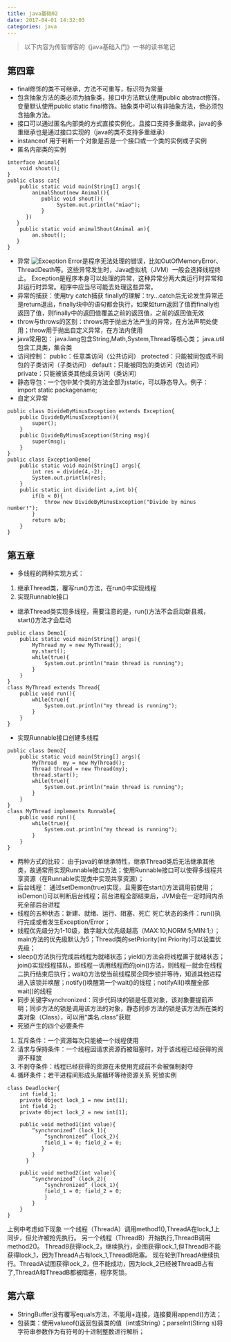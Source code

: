 ```yaml
---
title: java基础02
date: 2017-04-01 14:32:03
categories: java
---
```

> 以下内容为传智博客的《java基础入门》一书的读书笔记

<!-- more -->

## 第四章
* final修饰的类不可继承，方法不可重写，标识符为常量
* 包含抽象方法的类必须为抽象类，接口中方法默认使用public abstract修饰，变量默认使用public static final修饰。抽象类中可以有非抽象方法，但必须包含抽象方法。
* 接口可以通过匿名内部类的方式直接实例化，且接口支持多重继承，java的多重继承也是通过接口实现的（java的类不支持多重继承）
* instanceof 用于判断一个对象是否是一个接口或一个类的实例或子实例
* 匿名内部类的实例
```
interface Animal{
    void shout();
}
public class cat{
    public static void main(String[] args){
        animalShout(new Animal(){
           public void shout(){
                System.out.println("miao");
           }
      })
   }
    public static void animalShout(Animal an){
        an.shout();
   }
}
```
* 异常
![Exception](\images\java02\Exception.png)
Error是程序无法处理的错误，比如OutOfMemoryError、ThreadDeath等。这些异常发生时，Java虚拟机（JVM）一般会选择线程终止。 
Exception是程序本身可以处理的异常，这种异常分两大类运行时异常和非运行时异常。程序中应当尽可能去处理这些异常。
* 异常的捕获：使用try catch捕获
finally的理解：try...catch后无论发生异常还是return退出，finally块中的语句都会执行，如果如turn返回了值而finally也返回了值，则finally中的返回值覆盖之前的返回值，之前的返回值无效
* throw与throws的区别：throws用于抛出方法产生的异常，在方法声明处使用；throw用于抛出自定义异常，在方法内使用
* java常用包：
java.lang包含String,Math,System,Thread等核心类；
java.util包含工具类，集合类
* 访问控制：
public：任意类访问（公共访问）
protected：只能被同包或不同包的子类访问（子类访问）
default：只能被同包的类访问（包访问）
private：只能被该类其他成员访问（类访问）
* 静态导包：一个包中某个类的方法全部为static，可以静态导入。例子：import static packagename;
* 自定义异常 
```
public class DivideByMinusException extends Exception{
	public DivideByMinusException(){
		super();
	}
	public DivideByMinusException(String msg){
		super(msg);
	}
}
public class ExceptionDemo{
	public static void main(String[] args){
		int res = divide(4,-2);
		System.out.println(res);
	}
	public static int divide(int a,int b){
		if(b < 0){
			throw new DivideByMinusException("Divide by minus number!");
		}
		return a/b;
	}
}
```

## 第五章
* 多线程的两种实现方式：
1. 继承Thread类，覆写run()方法，在run()中实现线程
2. 实现Runnable接口
* 继承Thread类实现多线程，需要注意的是，run()方法不会启动新县城，start()方法才会启动
```
public class Demo1{
	public static void main(String[] args){
		MyThread my = new MyThread();
		my.start();
		while(true){
			System.out.println("main thread is running");
		}
	}
}
class MyThread extends Thread{
	public void run(){
		while(true){
			System.out.println("my thread is running");
		}
	}
}
```
* 实现Runnable接口创建多线程
```
public class Demo2{
	public static void main(String[] args){
		MyThread  my = new MyThread();
		Thread thread = new Thread(my);
		thread.start();
		while(true){
			System.out.println("main thread is running");
		}
	}
}
class MyThread implements Runnable{
	public void run(){
		while(true){
			System.out.println("my thread is running");
		}
	}
}
```
* 两种方式的比较：
由于java的单继承特性，继承Thread类后无法继承其他类，故通常用实现Runnable接口方法；使用Runnable接口可以使得多线程共享资源（在Runnable实现类中实现共享资源）；
* 后台线程：
通过setDemon(true)实现，且需要在start()方法调用前使用；isDemon()可以判断后台线程；前台进程全部结束后，JVM会在一定时间内杀死全部后台进程
* 线程的五种状态：新建、就绪、运行、阻塞、死亡
死亡状态的条件：run()执行完成或者发生Exception/Error；
* 线程优先级分为1-10级，数字越大优先级越高（MAX:10;NORM:5;MIN:1;）；main方法的优先级默认为5；Thread类的setPriority(int Priority)可以设置优先级；
* sleep()方法执行完成后线程为就绪状态；yield()方法会将线程置于就绪状态；join()实现线程插队，即线程一调用线程而的join()方法，则线程一就会在线程二执行结束后执行；wait()方法使当前线程房企同步锁并等待，知道其他进程进入该锁并唤醒；notify()唤醒第一个wait()的线程；notifyAll()唤醒全部wait()的线程
* 同步关键字synchronized：同步代码块的锁是任意对象，该对象要提前声明；同步方法的锁是调用该方法的对象，静态同步方法的锁是该方法所在类的类对象（Class），可以用“类名.class”获取
* 死锁产生的四个必要条件
1. 互斥条件：一个资源每次只能被一个线程使用
2. 请求与保持条件：一个线程因请求资源而被阻塞时，对于该线程已经获得的资源不释放
3. 不剥夺条件：线程已经获得的资源在未使用完成前不会被强制剥夺
4. 循环条件：若干进程间形成头尾循环等待资源关系
死锁实例
```
class Deadlocker{  
	int field_1;  
	private Object lock_1 = new int[1];  
	int field_2;  
	private Object lock_2 = new int[1];  
	
	public void method1(int value){  
		“synchronized” (lock_1){  
			“synchronized” (lock_2){  
			field_1 = 0; field_2 = 0;  
		   }  
		}
	  }  
  
	public void method2(int value){  
		“synchronized” (lock_2){  
			“synchronized” (lock_1){  
			field_1 = 0; field_2 = 0;  
			}  
		}  
	}  
} 
```
上例中考虑如下现象
一个线程（ThreadA）调用method1(),ThreadA在lock_1上同步，但允许被抢先执行。
另一个线程（ThreadB）开始执行,ThreadB调用method2()。
ThreadB获得lock_2，继续执行，企图获得lock_1,但ThreadB不能获得lock_1，因为ThreadA占有lock_1,ThreadB阻塞。
现在轮到ThreadA继续执行。ThreadA试图获得lock_2，但不能成功，因为lock_2已经被ThreadB占有了,ThreadA和ThreadB都被阻塞，程序死锁。

## 第六章
* StringBuffer没有覆写equals方法，不能用+连接，连接要用append()方法；
* 包装类：使用valueof()返回包装类的值（int或String）；parseInt(Stirng s)将字符串参数作为有符号的十进制整数进行解析；

 